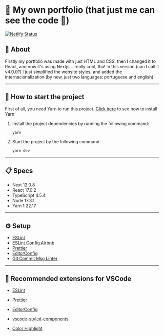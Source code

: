 # 🚀 My own portfolio (that just me can see the code 🧐)

[![Netlify Status](https://api.netlify.com/api/v1/badges/c4b83dc1-b12a-4c46-b3f1-042007dd94bf/deploy-status)](https://app.netlify.com/sites/github-search-lp/deploys)

## 👋 About

Firstly my portfolio was made with just HTML and CSS, then I changed it to React, and now it's using Nextjs... really cool, tho! In this version (can I call it v4.0.0?) I just simplified the website styles, and added the internacionalization (by now, just two languages: portuguese and english).

<hr />

## 🔧 How to start the project

First of all, you need Yarn to run this project. [Click here](https://classic.yarnpkg.com/en/docs/install#debian-stable) to see how to install Yarn

1.  Install the project dependencies by running the following command:

        yarn

2.  Start the project by the following command:

        yarn dev

<hr />

## 📋 Specs

- Next 12.0.8
- React 17.0.2
- TypeScript 4.5.4
- Node 17.3.1
- Yarn 1.22.17

<hr />

## ⚙️ Setup

- [ESLint](https://eslint.org/)
- [ESLint Config Airbnb](https://github.com/airbnb/javascript)
- [Prettier](https://prettier.io/)
- [EditorConfig](https://editorconfig.org/)
- [Git Commit Msg Linter](https://github.com/legend80s/commit-msg-linter#readme)

<hr />

## 📝︎ Recommended extensions for VSCode

- [ESLint](https://marketplace.visualstudio.com/items?itemName=dbaeumer.vscode-eslint)

- [Prettier](https://marketplace.visualstudio.com/items?itemName=esbenp.prettier-vscode)

- [EditorConfig](https://marketplace.visualstudio.com/items?itemName=EditorConfig.EditorConfig)

- [vscode-styled-components](https://marketplace.visualstudio.com/items?itemName=jpoissonnier.vscode-styled-components)

- [Color Highlight](https://marketplace.visualstudio.com/items?itemName=naumovs.color-highlight)

